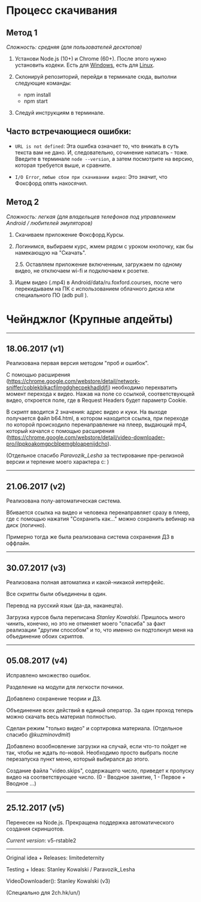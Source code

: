
  Процесс скачивания
====================

Метод 1
--------------------

*Сложность: средняя (для пользователей десктопов)*

1. Установи Node.js (10+) и Chrome (60+). После этого нужно установить кодеки. Есть для [Windows](https://www.codecguide.com/download_k-lite_codec_pack_mega.htm), есть для [Linux](https://gist.github.com/limitedeternity/b82edd9c7c0e8e6b4e100428addf4661).

2. Склонируй репозиторий, перейди в терминале сюда, выполни следующие команды:

   * npm install
   * npm start

3. Следуй инструкциям в терминале.

Часто встречающиеся ошибки:
-----------------------------

* `URL is not defined`: Эта ошибка означает то, что вникать в суть текста вам не дано. И, следовательно, сочинение написать - тоже.
Введите в терминале `node --version`, а затем посмотрите на версию, которая требуется выше, и сравните.

* `I/O Error`, `любые сбои при скачивании видео`: Это значит, что Фоксфорд опять накосячил.

Метод 2
--------------------

*Сложность: легкая (для владельцев телефонов под управлением Android / любителей эмуляторов)*

1. Скачиваем приложение Фоксфорд.Курсы.

2. Логинимся, выбираем курс, жмем рядом с уроком кнопочку, как бы намекающую на "Скачать".

    2.5. Оставляем приложение включенным, загружаем по одному видео, не отключаем wi-fi и подключаем к розетке.

3. Ищем видео (.mp4) в Android/data/ru.foxford.courses, после чего перекидываем на ПК с использованием облачного диска или специального ПО (adb pull <source> <dest>).

Чейнджлог (Крупные апдейты)
====================

---

18.06.2017 (v1)
---

Реализована первая версия методом "проб и ошибок".

С помощью расширения (https://chrome.google.com/webstore/detail/network-sniffer/coblekblkacfilmgdghecpekhadldjfj) необходимо перехватить момент перехода к видео. Нажав на поле со ссылкой, соответствующей видео, откроется поле, где в Request Headers будет параметр Cookie.

В скрипт вводится 2 значения: адрес видео и куки. На выходе получается файл b64.html, в котором находится ссылка, при переходе по которой происходило перенаправление на плеер, выдающий mp4, который качался с помощью расширения (https://chrome.google.com/webstore/detail/video-downloader-pro/ilppkoakomgpcblpemgbloapenijdcho).

(Отдельное спасибо *Paravozik_Lesha* за тестирование пре-релизной версии и терпение моего характера c: )

---

21.06.2017 (v2)
---

Реализована полу-автоматическая система.

Вбивается ссылка на видео и человека перенаправляет сразу в плеер, где с помощью нажатия "Сохранить как..." можно сохранить вебинар на диск (логично).

Примерно тогда же была реализована система сохранения ДЗ в оффлайн.

---

30.07.2017 (v3)
---

Реализована полная автоматика и какой-никакой интерфейс.

Все скрипты были объединены в один.

Перевод на русский язык (да-да, наканецта).

Загрузка курсов была переписана *Stanley Kowalski*. Пришлось много чинить, конечно, но это не отменяет моего "спасиба" за факт реализации "другим способом" и то, что именно он подтолкнул меня на объединение обоих скриптов.

---

05.08.2017 (v4)
---

Исправлено множество ошибок.

Разделение на модули для легкости починки.

Добавлено сохранение теории и ДЗ.

Объединение всех действий в единый оператор. За один проход теперь можно скачать весь материал полностью.

Сделан режим "только видео" и сортировка материала. (Отдельное спасибо *@kuzminovdmit*)

Добавлено возобновление загрузки на случай, если что-то пойдет не так, чтобы не ждать по-новой. Необходимо просто выбрать после перезапуска пункт меню, который выбирался до этого.

Создание файла "video.skips", содержащего число, приведет к пропуску видео на соответствующее число. (0 - Вводное занятие, 1 - Первое + Вводное ...)

--------

25.12.2017 (v5)
---

Перенесен на Node.js. Прекращена поддержка автоматического создания скриншотов.

*Current version*: v5-rstable2

--------

Original idea + Releases: limitedeternity

Testing + Ideas: Stanley Kowalski / Paravozik_Lesha

VideoDownloader(): Stanley Kowalski (v3)

(Специально для 2ch.hk/un/)
